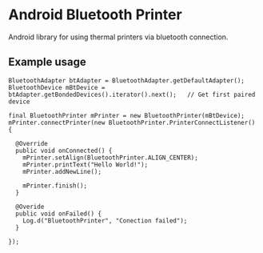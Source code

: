 # Android Bluetooth Printer
Android library for using thermal printers via bluetooth connection.

## Example usage
```
BluetoothAdapter btAdapter = BluetoothAdapter.getDefaultAdapter();
BluetoothDevice mBtDevice = btAdapter.getBondedDevices().iterator().next();   // Get first paired device

final BluetoothPrinter mPrinter = new BluetoothPrinter(mBtDevice);
mPrinter.connectPrinter(new BluetoothPrinter.PrinterConnectListener() {
  
  @Override
  public void onConnected() {
    mPrinter.setAlign(BluetoothPrinter.ALIGN_CENTER);
    mPrinter.printText("Hello World!");
    mPrinter.addNewLine();
    
    mPrinter.finish();
  }
  
  @Overide
  public void onFailed() {
    Log.d("BluetoothPrinter", "Conection failed");
  }
  
});

```
